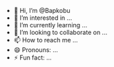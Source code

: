 - 👋 Hi, I’m @Bapkobu
- 👀 I’m interested in ...
- 🌱 I’m currently learning ...
- 💞️ I’m looking to collaborate on ...
- 📫 How to reach me ...
- 😄 Pronouns: ...
- ⚡ Fun fact: ...

<!---
Bapkobu/Bapkobu is a ✨ special ✨ repository because its `README.md` (this file) appears on your GitHub profile.
You can click the Preview link to take a look at your changes.
--->
